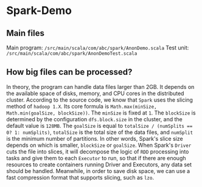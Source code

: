 # Spark-Demo

## Main files
Main program: `/src/main/scala/com/abc/spark/AnonDemo.scala`
Test unit:    `/src/main/scala/com/abc/spark/AnonDemoTest.scala`


## How big files can be processed?
In theory, the program can handle data files larger than 2GB. 
It depends on the available space of disks, memory, and CPU cores in the distributed cluster. 
According to the source code, we know that `Spark` uses the slicing method of `hadoop 1.X`.
Its core formula is `Math.max(minSize, Math.min(goalSize, blockSize))`.
The `minSize` is fixed at `1`. 
The `blockSize` is determined by the configuration `dfs.block.size` in the cluster, and the default value is `128MB`.
The `goalSize` is equal to `totalSize / (numSplits == 0? 1: numSplits)`, `totalSize` is the total size of the data files, and `numSplit` is the minimum number of partitions.
In other words, Spark's slice size depends on which is smaller, `blockSize` or `goalSize`.
When Spark's `Driver` cuts the file into slices, it will decompose the logic of `RDD` processing into tasks and give them to each `Executor` to run, so that if there are enough resources to create containers running Driver and Executors, any data set should be handled.
Meanwhile, in order to save disk space, we can use a fast compression format that supports slicing, such as `lzo`.


